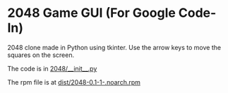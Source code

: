 # 2048 Game GUI (For Google Code-In)

2048 clone made in Python using tkinter. Use the arrow keys to move the squares on the screen.

The code is in [2048/\_\_init\_\_.py](https://github.com/suhas-arun/Google-Code-In/blob/master/2048-GUI/2048/__init__.py)


The rpm file is at [dist/2048-0.1-1-.noarch.rpm](https://github.com/suhas-arun/Google-Code-In/blob/master/2048-GUI/dist/2048-0.1-1.noarch.rpm)
